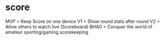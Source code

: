 # score
MVP = Keep Score on one device
V1 = Show round stats after round
V2 = Allow others to watch live (Scoreboard)
BHAG = Conquer the world of amateur sporting/gaming scorekeeping
